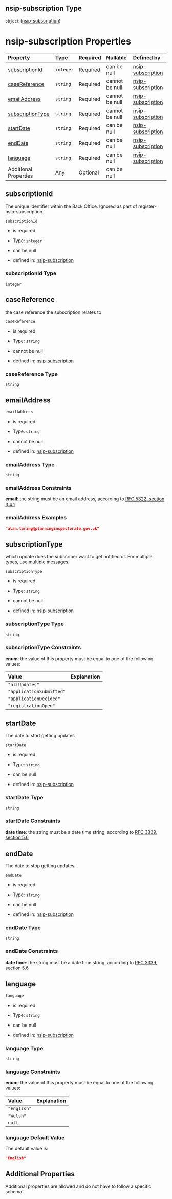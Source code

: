 ## nsip-subscription Type

`object` ([nsip-subscription](nsip-subscription.md))

# nsip-subscription Properties

| Property                              | Type      | Required | Nullable       | Defined by                                                                                                                         |
| :------------------------------------ | :-------- | :------- | :------------- | :--------------------------------------------------------------------------------------------------------------------------------- |
| [subscriptionId](#subscriptionid)     | `integer` | Required | can be null    | [nsip-subscription](nsip-subscription-properties-subscriptionid.md "nsip-subscription.schema.json#/properties/subscriptionId")     |
| [caseReference](#casereference)       | `string`  | Required | cannot be null | [nsip-subscription](nsip-subscription-properties-casereference.md "nsip-subscription.schema.json#/properties/caseReference")       |
| [emailAddress](#emailaddress)         | `string`  | Required | cannot be null | [nsip-subscription](nsip-subscription-properties-emailaddress.md "nsip-subscription.schema.json#/properties/emailAddress")         |
| [subscriptionType](#subscriptiontype) | `string`  | Required | cannot be null | [nsip-subscription](nsip-subscription-properties-subscriptiontype.md "nsip-subscription.schema.json#/properties/subscriptionType") |
| [startDate](#startdate)               | `string`  | Required | can be null    | [nsip-subscription](nsip-subscription-properties-startdate.md "nsip-subscription.schema.json#/properties/startDate")               |
| [endDate](#enddate)                   | `string`  | Required | can be null    | [nsip-subscription](nsip-subscription-properties-enddate.md "nsip-subscription.schema.json#/properties/endDate")                   |
| [language](#language)                 | `string`  | Required | can be null    | [nsip-subscription](nsip-subscription-properties-language.md "nsip-subscription.schema.json#/properties/language")                 |
| Additional Properties                 | Any       | Optional | can be null    |                                                                                                                                    |

## subscriptionId

The unique identifier within the Back Office. Ignored as part of register-nsip-subscription.

`subscriptionId`

*   is required

*   Type: `integer`

*   can be null

*   defined in: [nsip-subscription](nsip-subscription-properties-subscriptionid.md "nsip-subscription.schema.json#/properties/subscriptionId")

### subscriptionId Type

`integer`

## caseReference

the case reference the subscription relates to

`caseReference`

*   is required

*   Type: `string`

*   cannot be null

*   defined in: [nsip-subscription](nsip-subscription-properties-casereference.md "nsip-subscription.schema.json#/properties/caseReference")

### caseReference Type

`string`

## emailAddress



`emailAddress`

*   is required

*   Type: `string`

*   cannot be null

*   defined in: [nsip-subscription](nsip-subscription-properties-emailaddress.md "nsip-subscription.schema.json#/properties/emailAddress")

### emailAddress Type

`string`

### emailAddress Constraints

**email**: the string must be an email address, according to [RFC 5322, section 3.4.1](https://tools.ietf.org/html/rfc5322 "check the specification")

### emailAddress Examples

```json
"alan.turing@planninginspectorate.gov.uk"
```

## subscriptionType

which update does the subscriber want to get notified of. For multiple types, use multiple messages.

`subscriptionType`

*   is required

*   Type: `string`

*   cannot be null

*   defined in: [nsip-subscription](nsip-subscription-properties-subscriptiontype.md "nsip-subscription.schema.json#/properties/subscriptionType")

### subscriptionType Type

`string`

### subscriptionType Constraints

**enum**: the value of this property must be equal to one of the following values:

| Value                    | Explanation |
| :----------------------- | :---------- |
| `"allUpdates"`           |             |
| `"applicationSubmitted"` |             |
| `"applicationDecided"`   |             |
| `"registrationOpen"`     |             |

## startDate

The date to start getting updates

`startDate`

*   is required

*   Type: `string`

*   can be null

*   defined in: [nsip-subscription](nsip-subscription-properties-startdate.md "nsip-subscription.schema.json#/properties/startDate")

### startDate Type

`string`

### startDate Constraints

**date time**: the string must be a date time string, according to [RFC 3339, section 5.6](https://tools.ietf.org/html/rfc3339 "check the specification")

## endDate

The date to stop getting updates

`endDate`

*   is required

*   Type: `string`

*   can be null

*   defined in: [nsip-subscription](nsip-subscription-properties-enddate.md "nsip-subscription.schema.json#/properties/endDate")

### endDate Type

`string`

### endDate Constraints

**date time**: the string must be a date time string, according to [RFC 3339, section 5.6](https://tools.ietf.org/html/rfc3339 "check the specification")

## language



`language`

*   is required

*   Type: `string`

*   can be null

*   defined in: [nsip-subscription](nsip-subscription-properties-language.md "nsip-subscription.schema.json#/properties/language")

### language Type

`string`

### language Constraints

**enum**: the value of this property must be equal to one of the following values:

| Value       | Explanation |
| :---------- | :---------- |
| `"English"` |             |
| `"Welsh"`   |             |
| `null`      |             |

### language Default Value

The default value is:

```json
"English"
```

## Additional Properties

Additional properties are allowed and do not have to follow a specific schema
